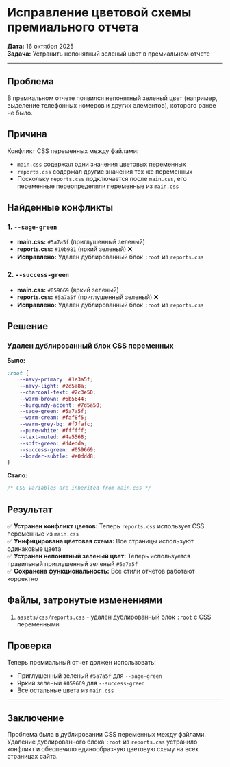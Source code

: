 # Исправление цветовой схемы премиального отчета

**Дата:** 16 октября 2025  
**Задача:** Устранить непонятный зеленый цвет в премиальном отчете

---

## Проблема

В премиальном отчете появился непонятный зеленый цвет (например, выделение телефонных номеров и других элементов), которого ранее не было.

## Причина

Конфликт CSS переменных между файлами:
- `main.css` содержал одни значения цветовых переменных
- `reports.css` содержал другие значения тех же переменных
- Поскольку `reports.css` подключается после `main.css`, его переменные переопределяли переменные из `main.css`

## Найденные конфликты

### 1. `--sage-green`
- **main.css:** `#5a7a5f` (приглушенный зеленый)
- **reports.css:** `#10b981` (яркий зеленый) ❌
- **Исправлено:** Удален дублированный блок `:root` из `reports.css`

### 2. `--success-green`
- **main.css:** `#059669` (яркий зеленый)
- **reports.css:** `#5a7a5f` (приглушенный зеленый) ❌
- **Исправлено:** Удален дублированный блок `:root` из `reports.css`

## Решение

### Удален дублированный блок CSS переменных

**Было:**
```css
:root {
    --navy-primary: #1e3a5f;
    --navy-light: #2d5a8a;
    --charcoal-text: #2c3e50;
    --warm-brown: #6b5644;
    --burgundy-accent: #7d5a50;
    --sage-green: #5a7a5f;
    --warm-cream: #faf8f5;
    --warm-grey-bg: #f7fafc;
    --pure-white: #ffffff;
    --text-muted: #4a5568;
    --soft-green: #d4edda;
    --success-green: #059669;
    --border-subtle: #e0ddd8;
}
```

**Стало:**
```css
/* CSS Variables are inherited from main.css */
```

## Результат

✅ **Устранен конфликт цветов:** Теперь `reports.css` использует CSS переменные из `main.css`  
✅ **Унифицирована цветовая схема:** Все страницы используют одинаковые цвета  
✅ **Устранен непонятный зеленый цвет:** Теперь используется правильный приглушенный зеленый `#5a7a5f`  
✅ **Сохранена функциональность:** Все стили отчетов работают корректно  

## Файлы, затронутые изменениями

1. `assets/css/reports.css` - удален дублированный блок `:root` с CSS переменными

## Проверка

Теперь премиальный отчет должен использовать:
- Приглушенный зеленый `#5a7a5f` для `--sage-green`
- Яркий зеленый `#059669` для `--success-green`
- Все остальные цвета из `main.css`

---

## Заключение

Проблема была в дублировании CSS переменных между файлами. Удаление дублированного блока `:root` из `reports.css` устранило конфликт и обеспечило единообразную цветовую схему на всех страницах сайта.
